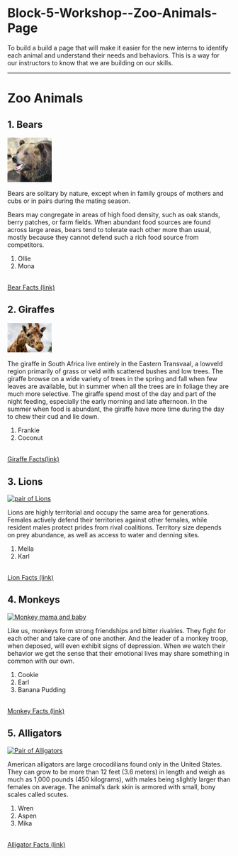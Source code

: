 # Block-5-Workshop--Zoo-Animals-Page
To build a build a page that will make it easier for the new interns to identify each animal and understand their needs and behaviors. This is a way for our instructors to know that we are building on our skills. 

<!DOCTYPE html>
<html lang="en">
    <This site will build a page that will make it easier for the new interns to identify each animal and understand their needs and behaviors.>

</head>
<body>
		<hr>
		<!-- Headings -->
		<h1>Zoo Animals</h1
			<br>
		<h2>1. Bears</h2>
        <!-- Image -->
			<a href="images/bear.png">
				<img src="bear.png" alt="brown bear" width="100">
			</a>
            <p>Bears are solitary by nature, except when in family groups of mothers and cubs or in pairs during the mating season.</p>
            <p>Bears may congregate in areas of high food density, such as oak stands, berry patches, or farm fields. When abundant food sources are found across large areas, bears tend to tolerate each other more than usual, mostly because they cannot defend such a rich food source from competitors.</p>
            <!-- List -->
		<ol>
			<li>Ollie</li>
			<li>Mona</li>
		</ol>
        <br>
		<a href="https://myfwc.com/wildlifehabitats/wildlife/bear/facts/behavior/#:~:text=Bears%20are%20solitary%20by%20nature,berry%20patches%2C%20or%20farm%20fields.">Bear Facts (link)</a>
		<br>
		<h2>2. Giraffes</h2>
        <a href="images/giraffe.png">
            <img src="giraffe.png" alt="Male giraffe" width="100">
        </a>
        <p>The giraffe in South Africa live entirely in the Eastern Transvaal, a lowveld region primarily of grass or veld with scattered bushes and low trees. The giraffe browse on a wide variety of trees in the spring and fall when few leaves are available, but in summer when all the trees are in foliage they are much more selective. The giraffe spend most of the day and part of the night feeding, especially the early morning and late afternoon. In the summer when food is abundant, the giraffe have more time during the day to chew their cud and lie down.</p>
		<!-- List -->
		<ol>
			<li>Frankie</li>
			<li>Coconut</li>
		</ol>
        <br>
		<a href="https://ielc.libguides.com/sdzg/factsheets/giraffes/behavior">Giraffe Facts(link)</a>
		<br>
        <h2>3. Lions</h2>
        <a href="lion.png">
            <img src="images/lion.png" alt="pair of Lions" width="100">
        </a>
        <p>Lions are highly territorial and occupy the same area for generations. Females actively defend their territories against other females, while resident males protect prides from rival coalitions. Territory size depends on prey abundance, as well as access to water and denning sites.</p>
		<!-- List -->
		<ol>
			<li>Mella</li>
			<li>Karl</li>
		</ol>
        <br>
		<a href="https://cbs.umn.edu/lion-research-center/all-about-lions/social-behavior#:~:text=Lions%20are%20highly%20territorial%20and,to%20water%20and%20denning%20sites.">Lion Facts (link)</a>
		<br>
        <h2>4. Monkeys</h2>
        <a href="monkey.png">
            <img src="images/monkey.png" alt="Monkey mama and baby" width="100">
        </a>
        <p>Like us, monkeys form strong friendships and bitter rivalries. They fight for each other and take care of one another. And the leader of a monkey troop, when deposed, will even exhibit signs of depression. When we watch their behavior we get the sense that their emotional lives may share something in common with our own.</p>
		<!-- List -->
		<ol>
			<li>Cookie</li>
			<li>Earl</li>
            <li>Banana Pudding</li>
		</ol>
        <br>
		<a href="https://www.pbs.org/wnet/nature/clever-monkeys-monkeys-and-emotion/4244/#:~:text=Like%20us%2C%20monkeys%20form%20strong,even%20exhibit%20signs%20of%20depression.">Monkey Facts (link)</a>
		<br>
        <h2>5. Alligators</h2>
		<!-- List -->
        <a href="alligator.png">
            <img src="images/alligator.png" alt="Pair of Alligators" width="100">
        </a>
        <p>American alligators are large crocodilians found only in the United States. They can grow to be more than 12 feet (3.6 meters) in length and weigh as much as 1,000 pounds (450 kilograms), with males being slightly larger than females on average. The animal’s dark skin is armored with small, bony scales called scutes.</p>
		<ol>
			<li>Wren</li>
			<li>Aspen</li>
            <li>Mika </li>
		</ol>
		<br>
		<a href="https://www.nwf.org/Educational-Resources/Wildlife-Guide/Reptiles/American-Alligator">Alligator Facts (link)</a>
		<br>
	</body>
</html>
</html>
